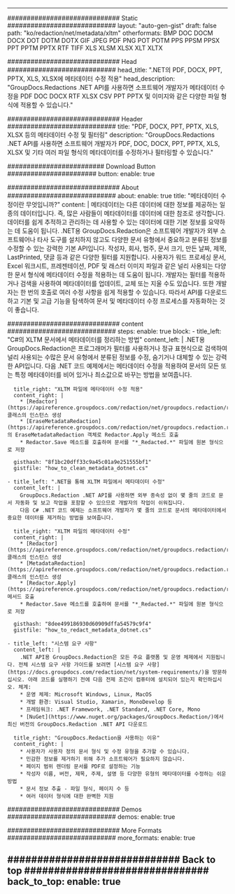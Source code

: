 













---
############################# Static ############################
layout: "auto-gen-gist"
draft: false
path: "ko/redaction/net/metadata/xltm"
otherformats: BMP DOC DOCM DOCX DOT DOTM DOTX GIF JPEG PDF PNG POT POTM PPS PPSM PPSX PPT PPTM PPTX RTF TIFF XLS XLSM XLSX XLT XLTX  


############################# Head ############################
head_title: ".NET의 PDF, DOCX, PPT, PPTX, XLS, XLSX에 메타데이터 수정 적용"
head_description: "GroupDocs.Redactions .NET API를 사용하면 소프트웨어 개발자가 메타데이터 수정을 PDF DOC DOCX RTF XLSX CSV PPT PPTX 및 이미지와 같은 다양한 파일 형식에 적용할 수 있습니다."

############################# Header ############################
title: "PDF, DOCX, PPT, PPTX, XLS, XLSX 등의 메타데이터 수정 및 필터링"
description: "GroupDocs.Redactions .NET API를 사용하면 소프트웨어 개발자가 PDF, DOC, DOCX, PPT, PPTX, XLS, XLSX 및 기타 여러 파일 형식의 메타데이터를 수정하거나 필터링할 수 있습니다."

######################### Download Button #######################
button:
    enable: true

############################# About ############################
about:
    enable: true
    title: "메타데이터 수정이란 무엇입니까?"
    content: |
        메타데이터는 다른 데이터에 대한 정보를 제공하는 일종의 데이터입니다. 즉, 많은 사람들이 메타데이터를 데이터에 대한 참조로 생각합니다. 데이터를 쉽게 추적하고 관리하는 데 사용할 수 있는 데이터에 대한 기본 정보를 요약하는 데 도움이 됩니다. .NET용 GroupDocs.Redaction은 소프트웨어 개발자가 외부 소프트웨어나 타사 도구를 설치하지 않고도 다양한 문서 유형에서 중요하고 분류된 정보를 수정할 수 있는 강력한 기본 API입니다. 작성자, 회사, 범주, 문서 크기, 만든 날짜, 제목, LastPrinted, 댓글 등과 같은 다양한 필터를 지원합니다. 사용자가 워드 프로세싱 문서, Excel 워크시트, 프레젠테이션, PDF 및 래스터 이미지 파일과 같은 널리 사용되는 다양한 문서 형식에 메타데이터 수정을 적용하는 데 도움이 됩니다. 개발자는 필터를 적용하거나 검색을 사용하여 메타데이터를 업데이트, 교체 또는 지울 수도 있습니다. 또한 개발자는 한 번의 호출로 여러 수정 사항을 쉽게 적용할 수 있습니다. 따라서 API를 다운로드하고 기본 및 고급 기능을 탐색하여 문서 및 메타데이터 수정 프로세스를 자동화하는 것이 좋습니다.

############################# content ############################
steps:
    enable: true
    block:
    - title_left: "C#의 XLTM 문서에서 메타데이터를 정리하는 방법"
      content_left: |
        .NET용 GroupDocs.Redaction은 프로그래머가 필터를 사용하거나 정규 표현식으로 검색하여 널리 사용되는 수많은 문서 유형에서 분류된 정보를 수정, 숨기거나 대체할 수 있는 강력한 API입니다.
        다음 .NET 코드 예제에서는 메타데이터 수정을 적용하여 문서의 모든 또는 특정 메타데이터를 비어 있거나 최소값으로 바꾸는 방법을 보여줍니다.

      title_right: "XLTM 파일에 메타데이터 수정 적용"
      content_right: |
        * [Redactor](https://apireference.groupdocs.com/redaction/net/groupdocs.redaction/redactor) 클래스의 인스턴스 생성
        * [EraseMetadataRedaction](https://apireference.groupdocs.com/redaction/net/groupdocs.redaction.redactions/erasemetadataredaction)의 EraseMetadataRedaction 객체로 Redactor.Apply 메소드 호출
        * Redactor.Save 메소드를 호출하여 문서를 "*_Redacted.*" 파일에 원본 형식으로 저장
        
      gisthash: "8f1bc20dff33c9a45c01a9e251555bf1"
      gistfile: "how_to_clean_metadata_dotnet.cs"

    - title_left: ".NET을 통해 XLTM 파일에서 메타데이터 수정"
      content_left: |
        GroupDocs.Redaction .NET API를 사용하면 외부 종속성 없이 몇 줄의 코드로 문서 자동화 및 보고 작업을 포함할 수 있으므로 개발자의 작업이 쉬워집니다.
        다음 C# .NET 코드 예제는 소프트웨어 개발자가 몇 줄의 코드로 문서의 메타데이터에서 중요한 데이터를 제거하는 방법을 보여줍니다.
        
      title_right: "XLTM 파일의 메타데이터 수정"
      content_right: |
        * [Redactor](https://apireference.groupdocs.com/redaction/net/groupdocs.redaction/redactor) 클래스의 인스턴스 생성
        * [MetadataRedaction](https://apireference.groupdocs.com/redaction/net/groupdocs.redaction.redactions/metataredaction) 클래스의 인스턴스 생성
        * [Redactor.Apply](https://apireference.groupdocs.com/redaction/net/groupdocs.redaction/redactor/methods/apply/index) 메서드 호출 
        * Redactor.Save 메소드를 호출하여 문서를 "*_Redacted.*" 파일에 원본 형식으로 저장
        
      gisthash: "8dee499186930d60909dffa54579c9f4"
      gistfile: "how_to_redact_metadata_dotnet.cs"

    - title_left: "시스템 요구 사항"
      content_left: |
        .NET API용 GroupDocs.Redaction은 모든 주요 플랫폼 및 운영 체제에서 지원됩니다. 전체 시스템 요구 사항 가이드를 보려면 [시스템 요구 사항](https://docs.groupdocs.com/redaction/net/system-requirements/)을 방문하십시오. 아래 코드를 실행하기 전에 다음 전제 조건이 컴퓨터에 설치되어 있는지 확인하십시오. 체계:
        * 운영 체제: Microsoft Windows, Linux, MacOS
        * 개발 환경: Visual Studio, Xamarin, MonoDevelop 등
        * 프레임워크: .NET Framework, .NET Standard, .NET Core, Mono
        * [NuGet](https://www.nuget.org/packages/GroupDocs.Redaction/)에서 최신 버전의 GroupDocs.Redaction .NET API 다운로드
        
      title_right: "GroupDocs.Redaction을 사용하는 이유"
      content_right: |
        * 사용자가 사용자 정의 문서 형식 및 수정 유형을 추가할 수 있습니다.
        * 민감한 정보를 제거하기 위해 추가 소프트웨어가 필요하지 않습니다.
        * 페이지 범위 렌더링 문서를 PDF로 설정하는 기능
        * 작성자 이름, 버전, 제목, 주제, 설명 등 다양한 유형의 메타데이터를 수정하는 쉬운 방법
        * 문서 정보 추출 - 파일 형식, 페이지 수 등
        * 여러 데이터 형식에 대한 완벽한 지원


############################# Demos ############################
demos:
    enable: true

############################# More Formats ############################
more_formats:
    enable: true

############################# Back to top ###############################
back_to_top:
    enable: true
---